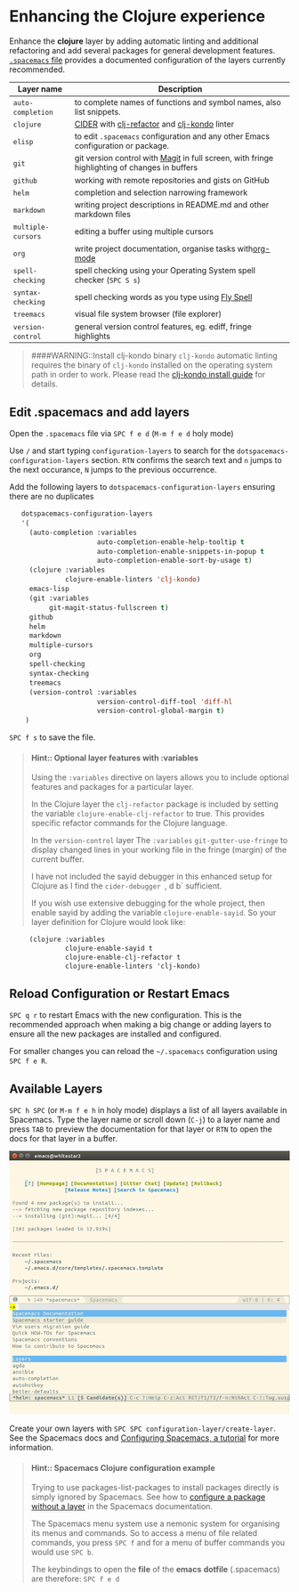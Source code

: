 # Enhancing the Clojure experience

Enhance the **clojure** layer by adding automatic linting and additional refactoring and add several packages for general development features. [`.spacemacs` file](https://github.com/practicalli/spacemacs-config/blob/master/.spacemacs.d/init.el) provides a documented configuration of the layers currently recommended.

| Layer name         | Description                                                                                                                                                             |
|--------------------|-------------------------------------------------------------------------------------------------------------------------------------------------------------------------|
| `auto-completion`  | to complete names of functions and symbol names, also list snippets.                                                                                                  |
| `clojure`          | [CIDER](https://docs.cider.mx) with [clj-refactor](https://github.com/clojure-emacs/clj-refactor.el/wiki) and [clj-kondo](https://github.com/borkdude/clj-kondo) linter |
| `elisp`            | to edit `.spacemacs` configuration and any other Emacs configuration or package.                                                                                        |
| `git`              | git version control with [Magit](https://magit.vc/) in full screen, with fringe highlighting of changes in buffers                                                      |
| `github`           | working with remote repositories and gists on GitHub                                                                                                                    |
| `helm`             | completion and selection narrowing framework                                                                                                                            |
| `markdown`         | writing project descriptions in README.md and other markdown files                                                                                                      |
| `multiple-cursors` | editing a buffer using multiple cursors                                                                                                                                 |
| `org`              | write project documentation, organise tasks with[org-mode](https://orgmode.org/)                                                                                        |
| `spell-checking`   | spell checking using your Operating System spell checker (`SPC S s`)                                                                                                    |
| `syntax-checking`  | spell checking words as you type using [Fly Spell](https://www.emacswiki.org/emacs/FlySpell)                                                                            |
| `treemacs`         | visual file system browser (file explorer)                                                                                                                              |
| `version-control`  | general version control features, eg. ediff, fringe highlights                                                                                                          |

> ####WARNING::Install clj-kondo binary
>`clj-kondo` automatic linting requires the binary of `clj-kondo` installed on the operating system path in order to work.
> Please read the [clj-kondo install guide](https://github.com/borkdude/clj-kondo/blob/master/doc/install.md) for details.


## Edit .spacemacs and add layers

Open the `.spacemacs` file via `SPC f e d`  (`M-m f e d` holy mode)

Use `/` and start typing `configuration-layers` to search for the `dotspacemacs-configuration-layers` section.  `RTN` confirms the search text and `n` jumps to the next occurance, `N` jumps to the previous occurrence.

Add the following layers to `dotspacemacs-configuration-layers` ensuring there are no duplicates

```lisp
   dotspacemacs-configuration-layers
   '(
     (auto-completion :variables
                      auto-completion-enable-help-tooltip t
                      auto-completion-enable-snippets-in-popup t
                      auto-completion-enable-sort-by-usage t)
     (clojure :variables
              clojure-enable-linters 'clj-kondo)
     emacs-lisp
     (git :variables
          git-magit-status-fullscreen t)
     github
     helm
     markdown
     multiple-cursors
     org
     spell-checking
     syntax-checking
     treemacs
     (version-control :variables
                      version-control-diff-tool 'diff-hl
                      version-control-global-margin t)
    )
```

`SPC f s` to save the file.


> #### Hint:: Optional layer features with :variables
> Using the `:variables` directive on layers allows you to include optional features and packages for a particular layer.
>
> In the Clojure layer the `clj-refactor` package is included by setting the variable `clojure-enable-clj-refactor` to true.  This provides specific refactor commands for the Clojure language.
>
> In the `version-control` layer The `:variables`  `git-gutter-use-fringe` to display changed lines in your working file in the fringe (margin) of the current buffer.
>
> I have not included the sayid debugger in this enhanced setup for Clojure as I find the `cider-debugger `, d b` sufficient.
>
> If you wish use extensive debugging for the whole project, then enable sayid by adding the variable `clojure-enable-sayid`.  So your layer definition for Clojure would look like:
```
     (clojure :variables
              clojure-enable-sayid t
              clojure-enable-clj-refactor t
              clojure-enable-linters 'clj-kondo)
```


## Reload Configuration or Restart Emacs

`SPC q r` to restart Emacs with the new configuration.  This is the recommended approach when making a big change or adding layers to ensure all the new packages are installed and configured.

For smaller changes you can reload the `~/.spacemacs` configuration using `SPC f e R`.


## Available Layers

`SPC h SPC` (or `M-m f e h` in holy mode) displays a list of all layers available in Spacemacs.  Type the layer name or scroll down (`C-j`) to a layer name and press `TAB` to preview the documentation for that layer or `RTN` to open the docs for that layer in a buffer.

![Helm layers](/images/spacemacs-helm-layers-list.png)

Create your own layers with `SPC SPC configuration-layer/create-layer`.  See the Spacemacs docs and [Configuring Spacemacs, a tutorial](http://thume.ca/howto/2015/03/07/configuring-spacemacs-a-tutorial/) for more information.


> #### Hint:: Spacemacs Clojure configuration example
>
> Trying to use packages-list-packages to install packages directly is simply ignored by Spacemacs.  See how to [configure a package without a layer](http://spacemacs.org/doc/DOCUMENTATION.html#without-a-layer) in the Spacemacs documentation.
>
> The Spacemacs menu system use a nemonic system for organising its menus and commands.  So to access a menu of file related commands, you press `SPC f` and for a menu of buffer commands you would use `SPC b`.
>
> The keybindings to open the **file** of the **emacs** **dotfile** (.spacemacs) are therefore: `SPC f e d`
